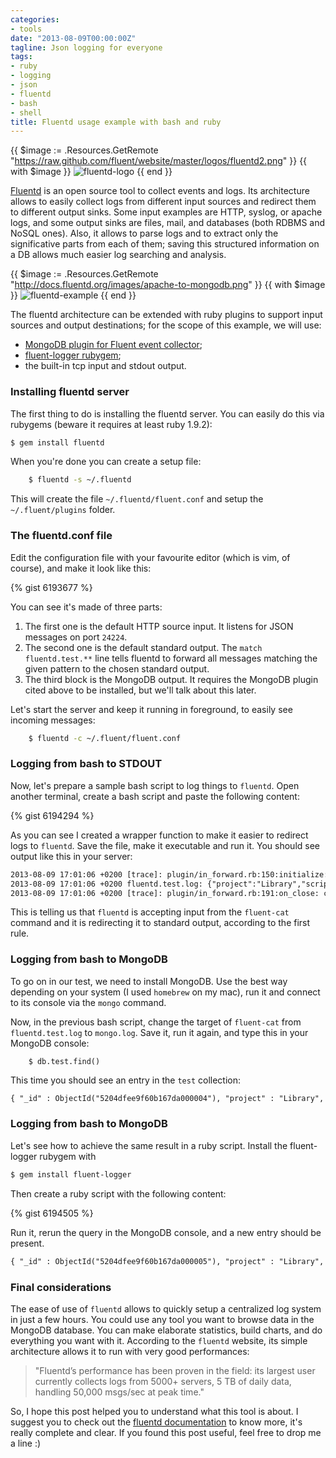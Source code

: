```yaml
---
categories:
- tools
date: "2013-08-09T00:00:00Z"
tagline: Json logging for everyone
tags:
- ruby
- logging
- json
- fluentd
- bash
- shell
title: Fluentd usage example with bash and ruby
---
```


{{ $image := .Resources.GetRemote "https://raw.github.com/fluent/website/master/logos/fluentd2.png" }}
{{ with $image }}
  <img alt="fluentd-logo" class="fluentd-example" src="{{ .RelPermalink }}">
{{ end }}


[Fluentd](http://fluentd.org/) is an open source tool to collect events and
logs. Its architecture allows to easily collect logs from different input
sources and redirect them to different output sinks. Some input examples are
HTTP, syslog, or apache logs, and some output sinks are files, mail, and
databases (both RDBMS and NoSQL ones). Also, it allows to parse logs and to
extract only the significative parts from each of them; saving this
structured information on a DB allows much easier log searching and analysis.

{{ $image := .Resources.GetRemote "http://docs.fluentd.org/images/apache-to-mongodb.png" }}
{{ with $image }}
  <img alt="fluentd-example" class="fluentd-example" src="{{ .RelPermalink }}">
{{ end }}

The fluentd architecture can be extended with ruby plugins to support input
sources and output destinations; for the scope of this example, we will use:

* [MongoDB plugin for Fluent event collector](https://github.com/fluent/fluent-plugin-mongo);
* [fluent-logger rubygem](https://github.com/fluent/fluent-logger-ruby);
* the built-in tcp input and stdout output.

### Installing fluentd server

The first thing to do is installing the fluentd server. You can easily do this
via rubygems (beware it requires at least ruby 1.9.2):

```sh
$ gem install fluentd
```

When you're done you can create a setup file:

```sh
    $ fluentd -s ~/.fluentd
```

This will create the file `~/.fluentd/fluent.conf` and setup the `~/.fluent/plugins` folder.

### The fluentd.conf file

Edit the configuration file with your favourite editor (which is vim, of
course), and make it look like this:

{% gist 6193677 %}

You can see it's made of three parts:

1. The first one is the default HTTP source input. It listens for JSON messages
on port `24224`.
2. The second one is the default standard output. The `match fluentd.test.**`
line tells fluentd to forward all messages matching the given pattern to the
chosen standard output.
3. The third block is the MongoDB output. It requires the MongoDB plugin cited
above to be installed, but we'll talk about this later.

Let's start the server and keep it running in foreground, to easily see
incoming messages:

```sh
    $ fluentd -c ~/.fluent/fluent.conf
```

### Logging from bash to STDOUT

Now, let's prepare a sample bash script to log things to `fluentd`. Open
another terminal, create a bash script and paste the following content:

{% gist 6194294 %}

As you can see I created a wrapper function to make it easier to redirect logs
to `fluentd`. Save the file, make it executable and run it. You should see output
like this in your server:

```txt
2013-08-09 17:01:06 +0200 [trace]: plugin/in_forward.rb:150:initialize: accepted fluent socket object_id=70144024060720
2013-08-09 17:01:06 +0200 fluentd.test.log: {"project":"Library","script_name":"Reload books","message":"Started"}
2013-08-09 17:01:06 +0200 [trace]: plugin/in_forward.rb:191:on_close: closed fluent socket object_id=70144024060720
```

This is telling us that `fluentd` is accepting input from the `fluent-cat` command
and it is redirecting it to standard output, according to the first rule.

### Logging from bash to MongoDB

To go on in our test, we need to install MongoDB. Use the best way depending on
your system (I used `homebrew` on my mac), run it and connect to its console via
the `mongo` command.

Now, in the previous bash script, change the target of `fluent-cat` from
`fluentd.test.log` to `mongo.log`. Save it, run it again, and type this in your
MongoDB console:

```mongo
    $ db.test.find()
```

This time you should see an entry in the `test` collection:

```txt
{ "_id" : ObjectId("5204dfee9f60b167da000004"), "project" : "Library", "script_name" : "Reload books", "message" : "Started", "time" : ISODate("2013-08-09T12:26:22Z") }
```

### Logging from bash to MongoDB

Let's see how to achieve the same result in a ruby script. Install the fluent-logger
rubygem with 

```sh
$ gem install fluent-logger
```

Then create a ruby script with the following content:

{% gist 6194505 %}

Run it, rerun the query in the MongoDB console, and a new entry should be present.


```txt
{ "_id" : ObjectId("5204dfee9f60b167da000005"), "project" : "Library", "script_name" : "Reload books", "message" : "Completed", "time" : ISODate("2013-08-09T12:46:32Z") }
```

### Final considerations

The ease of use of `fluentd` allows to quickly setup a centralized log system in
just a few hours. You could use any tool you want to browse data in the MongoDB
database. You can make elaborate statistics, build charts, and do everything you
want with it. According to the `fluentd` website, its simple architecture allows
it to run with very good performances:

>    "Fluentd’s performance has been proven in the field: its largest user
>    currently collects logs from 5000+ servers, 5 TB of daily data, handling
>    50,000 msgs/sec at peak time."

So, I hope this post helped you to understand what this tool is about. I
suggest you to check out the [fluentd
documentation](http://docs.fluentd.org/articles/quickstart) to know more, it's
really complete and clear. If you found this post useful, feel free to drop me
a line :)


